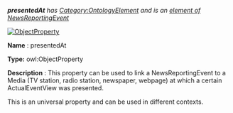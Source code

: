 ___presentedAt__ 
 has
 [Category:OntologyElement](../../Category/OntologyElement "Category:OntologyElement") 
 and is an
 [element of](../../Property/ElementOf "Property:ElementOf") 
[NewsReportingEvent](../../Submissions/NewsReportingEvent "Submissions:NewsReportingEvent")_




  





[![ObjectProperty](../../images/thumb/c/c3/ObjectProperty.gif/45px-ObjectProperty.gif)](../../Image/ObjectProperty.gif "ObjectProperty")


__Name__ 
 : presentedAt
 



__Type:__ 
 owl:ObjectProperty
 



__Description__ 
 : This property can be used to link a NewsReportingEvent to a Media (TV station, radio station, newspaper, webpage) at which a certain ActualEventView was presented.
 



 This is an universal property and can be used in different contexts.